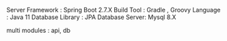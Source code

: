Server Framework : Spring Boot 2.7.X 
Build Tool : Gradle , 
Groovy Language : Java 11
Database Library : JPA 
Database Server: Mysql 8.X

multi modules : api, db
